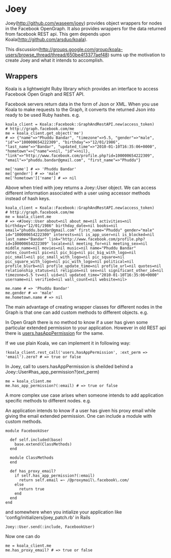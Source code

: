 Joey
====
Joey(<a href="http://github.com/waseem/joey">http://github.com/waseem/joey</a>) provides object wrappers for nodes in the Facebook OpenGraph. It also provides wrappers for the data returned from facebook REST api. This gem depends upon Koala(<a href="http://github.com/arsduo/koala">http://github.com/arsduo/koala</a>).

This discussion(<a href="http://groups.google.com/group/koala-users/browse_thread/thread/650be4f3377aef48">http://groups.google.com/group/koala-users/browse_thread/thread/650be4f3377aef48</a>) sums up the motivation to create Joey and what it intends to accomplish.

Wrappers
----

Koala is a lightweight Ruby library which provides an interface to access Facebook Open Graph and REST API.

Facebook servers return data in the form of Json or XML. When you use Koala to make requests to the Graph, it converts the returned Json into ready to be used Ruby hashes. e.g.

    koala_client = Koala::Facebook::GraphAndRestAPI.new(access_token)
    # http://graph.facebook.com/me
    me = koala_client.get_object('me')
    # => {"name"=>"Phuddu Bandar", "timezone"=>5.5, "gender"=>"male", "id"=>"100000654222309", "birthday"=>"12/01/1986", "last_name"=>"Bandar", "updated_time"=>"2010-01-10T16:35:06+0000", "hometown"=>{"name"=>nil, "id"=>nil}, "link"=>"http://www.facebook.com/profile.php?id=100000654222309", "email"=>"phuddu.bandar@gmail.com", "first_name"=>"Phuddu"}

    me['name'] # => 'Phuddu Bandar'
    me['gender'] # => 'male'
    me['hometown']['name'] # => nil

Above when tried with joey returns a Joey::User object. We can access different information associated with a user using accessor methods instead of hash keys.

    koala_client = Koala::Facebook::GraphAndRestAPI.new(access_token)
    # http://graph.facebook.com/me
    me = koala_client.me
    # => <#Joey::User about=nil about_me=nil activities=nil birthday="12/01/1986" birthday_date=nil books=nil email="phuddu.bandar@gmail.com" first_name="Phuddu" gender="male" id="100000654222309" interests=nil is_app_user=nil is_blocked=nil last_name="Bandar" link="http://www.facebook.com/profile.php?id=100000654222309" locale=nil meeting_for=nil meeting_sex=nil middle_name=nil movies=nil music=nil name="Phuddu Bandar" notes_count=nil pic=nil pic_big=nil pic_big_with_logo=nil pic_small=nil pic_small_with_logo=nil pic_square=nil pic_square_with_logo=nil pic_with_logo=nil political=nil profile_blurb=nil profile_update_time=nil profile_url=nil quotes=nil relationship_status=nil religion=nil sex=nil significant_other_id=nil timezone=5.5 tv=nil uid=nil updated_time="2010-01-10T16:35:06+0000" username=nil verified=nil wall_count=nil website=nil>

    me.name # => 'Phuddu Bandar'
    me.gender # => 'male'
    me.hometown.name # => nil


The main advantage of creating wrapper classes for different nodes in the Graph is that one can add custom methods to different objects. e.g.

In Open Graph there is no method to know if a user has given some particular extended permission to your application. However in old REST api there is <a href="http://developers.facebook.com/docs/reference/rest/users.hasAppPermission">users.hasAppPermission</a> for the same.

If we use plain Koala, we can implement it in following way:

    !koala_client.rest_call('users.hasAppPermission', :ext_perm => 'email').zero? # => true or false

In Joey, call to users.hasAppPermission is sheilded behind a Joey::User#has_app_permission?(ext_perm)

    me = koala_client.me
    me.has_app_permission?(:email) # => true or false

A more complex use case arises when someone intends to add application specific methods to different nodes. e.g.

An application intends to know if a user has given his proxy email while giving the email extended permission. One can include a module with custom methods.

    module FacebookUser

      def self.included(base)
        base.extend(ClassMethods)
      end

      module ClassMethods
      end

      def has_proxy_email?
        if self.has_app_permission?(:email)
          return self.email =~ /@proxymail\.facebook\.com/
        else
          return true
        end
      end
    end

and somewhere when you intialize your application like 'config/initializers/joey_patch.rb' in Rails

    Joey::User.send(:include, FacebookUser)

Now one can do

    me = koala_client.me
    me.has_proxy_email? # => true or false
